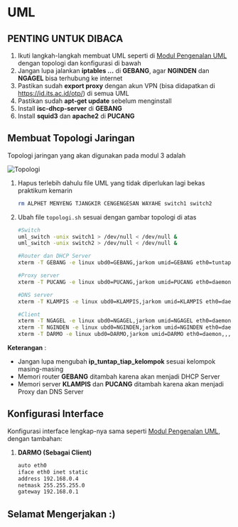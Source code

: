 # UML

## PENTING UNTUK DIBACA
1. Ikuti langkah-langkah membuat UML seperti di [Modul Pengenalan UML](https://github.com/udinIMM/Modul-Pengenalan-UML) dengan topologi dan konfigurasi di bawah
2. Jangan lupa jalankan **iptables ...** di **GEBANG**, agar **NGINDEN** dan **NGAGEL** bisa terhubung ke internet
3. Pastikan sudah **export proxy** dengan akun VPN (bisa didapatkan di https://id.its.ac.id/otp/) di semua UML
4. Pastikan sudah **apt-get update** sebelum menginstall
5. Install **isc-dhcp-server** di **GEBANG**
6. Install **squid3** dan **apache2** di **PUCANG**

## Membuat Topologi Jaringan

Topologi jaringan yang akan digunakan pada modul 3 adalah

![Topologi](https://github.com/mocatfrio/Jarkom-Modul-3/blob/master/UML/images/topologi.png)

1. Hapus terlebih dahulu file UML yang tidak diperlukan lagi bekas praktikum kemarin
    ```bash
    rm ALPHET MENYENG TJANGKIR CENGENGESAN WAYAHE switch1 switch2
    ```
2. Ubah file ```topologi.sh``` sesuai dengan gambar topologi di atas 

    ```bash
    #Switch
    uml_switch -unix switch1 > /dev/null < /dev/null &
    uml_switch -unix switch2 > /dev/null < /dev/null &

    #Router dan DHCP Server
    xterm -T GEBANG -e linux ubd0=GEBANG,jarkom umid=GEBANG eth0=tuntap,,,'ip_tuntap_tiap_kelompok' eth1=daemon,,,switch1 eth2=daemon,,,switch2 mem=256M &

    #Proxy server
    xterm -T PUCANG -e linux ubd0=PUCANG,jarkom umid=PUCANG eth0=daemon,,,switch1 mem=128M &

    #DNS server
    xterm -T KLAMPIS -e linux ubd0=KLAMPIS,jarkom umid=KLAMPIS eth0=daemon,,,switch1 mem=128M &

    #Client
    xterm -T NGAGEL -e linux ubd0=NGAGEL,jarkom umid=NGAGEL eth0=daemon,,,switch2 mem=96M &
    xterm -T NGINDEN -e linux ubd0=NGINDEN,jarkom umid=NGINDEN eth0=daemon,,,switch2 mem=96M &
    xterm -T DARMO -e linux ubd0=DARMO,jarkom umid=DARMO eth0=daemon,,,switch2 mem=96M &
    ```
**Keterangan** : 
* Jangan lupa mengubah **ip_tuntap_tiap_kelompok** sesuai kelompok masing-masing
* Memori router **GEBANG** ditambah karena akan menjadi DHCP Server
* Memori server **KLAMPIS** dan **PUCANG** ditambah karena akan menjadi Proxy dan DNS Server 

## Konfigurasi Interface
Konfigurasi interface lengkap-nya sama seperti [Modul Pengenalan UML](https://github.com/udinIMM/Modul-Pengenalan-UML), dengan tambahan:

1. **DARMO (Sebagai Client)**

    ```bash
    auto eth0
    iface eth0 inet static
    address 192.168.0.4
    netmask 255.255.255.0
    gateway 192.168.0.1
    ```


## Selamat Mengerjakan :)